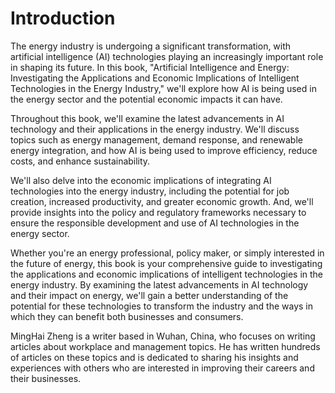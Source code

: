 # Introduction

The energy industry is undergoing a significant transformation, with artificial intelligence (AI) technologies playing an increasingly important role in shaping its future. In this book, "Artificial Intelligence and Energy: Investigating the Applications and Economic Implications of Intelligent Technologies in the Energy Industry," we'll explore how AI is being used in the energy sector and the potential economic impacts it can have.

Throughout this book, we'll examine the latest advancements in AI technology and their applications in the energy industry. We'll discuss topics such as energy management, demand response, and renewable energy integration, and how AI is being used to improve efficiency, reduce costs, and enhance sustainability.

We'll also delve into the economic implications of integrating AI technologies into the energy industry, including the potential for job creation, increased productivity, and greater economic growth. And, we'll provide insights into the policy and regulatory frameworks necessary to ensure the responsible development and use of AI technologies in the energy sector.

Whether you're an energy professional, policy maker, or simply interested in the future of energy, this book is your comprehensive guide to investigating the applications and economic implications of intelligent technologies in the energy industry. By examining the latest advancements in AI technology and their impact on energy, we'll gain a better understanding of the potential for these technologies to transform the industry and the ways in which they can benefit both businesses and consumers.

MingHai Zheng is a writer based in Wuhan, China, who focuses on writing articles about workplace and management topics. He has written hundreds of articles on these topics and is dedicated to sharing his insights and experiences with others who are interested in improving their careers and their businesses.
